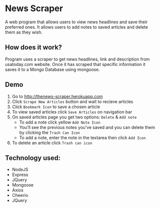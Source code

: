 # News Scraper
A web program that allows users to view news headlines and save their preferred ones. It allows users to add notes to saved articles and delete them as they wish.

## How does it work?
Program uses a scraper to get news headlines, link and description from usatoday.com website. Once it has scraped that specific information it saves it to a Mongo Database using mongoose. 

## Demo
1. Go to http://thenews-scraper.herokuapp.com 
2. Click `Scrape New Articles` button and wait to recieve articles
3. Click `Bookmark Icon` to save a chosen article
4. To view saved articles click `Save Articles` on navigation bar
5. On saved articles page you get two options: `Delete` & `Add note`
    - To add a note click yellow `Add Note Icon`
    - You'll see the previous notes you've saved and you can delete them by clicking the `Trash Can Icon` 
    - To add a note, enter the note in the textarea then click `Add Icon`
6. To delete an article click `Trash can icon`

## Technology used:
- NodeJS
- Express
- JQuery
- Mongoose
- Axios
- Cheerio
- JQuery

